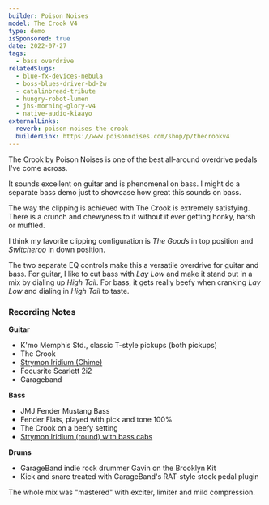 ```yaml
---
builder: Poison Noises
model: The Crook V4
type: demo
isSponsored: true
date: 2022-07-27
tags:
  - bass overdrive
relatedSlugs:
  - blue-fx-devices-nebula
  - boss-blues-driver-bd-2w
  - catalinbread-tribute
  - hungry-robot-lumen
  - jhs-morning-glory-v4
  - native-audio-kiaayo
externalLinks:
  reverb: poison-noises-the-crook
  builderLink: https://www.poisonnoises.com/shop/p/thecrookv4
---
```


The Crook by Poison Noises is one of the best all-around overdrive pedals I've come across.

It sounds excellent on guitar and is phenomenal on bass. I might do a separate bass demo just to showcase how great this sounds on bass.

The way the clipping is achieved with The Crook is extremely satisfying. There is a crunch and chewyness to it without it ever getting honky, harsh or muffled.

I think my favorite clipping configuration is _The Goods_ in top position and _Switcheroo_ in down position.

The two separate EQ controls make this a versatile overdrive for guitar and bass. For guitar, I like to cut bass with _Lay Low_ and make it stand out in a mix by dialing up _High Tail_. For bass, it gets really beefy when cranking _Lay Low_ and dialing in _High Tail_ to taste.

### Recording Notes

**Guitar**

- K'mo Memphis Std., classic T-style pickups (both pickups)
- The Crook
- [Strymon Iridium (Chime)](/demos/strymon-iridium)
- Focusrite Scarlett 2i2
- Garageband

**Bass**

- JMJ Fender Mustang Bass
- Fender Flats, played with pick and tone 100%
- The Crook on a beefy setting
- [Strymon Iridium (round) with bass cabs](/posts/strymon-iridium-bass-ownhammer-ir/)

**Drums**

- GarageBand indie rock drummer Gavin on the Brooklyn Kit
- Kick and snare treated with GarageBand's RAT-style stock pedal plugin

The whole mix was "mastered" with exciter, limiter and mild compression.
